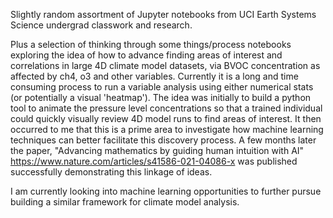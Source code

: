 Slightly random assortment of Jupyter notebooks from UCI Earth Systems Science undergrad classwork and research.

Plus a selection of thinking through some things/process notebooks exploring the idea of how to advance finding areas of interest and correlations in large 4D climate model datasets, via BVOC concentration as affected by ch4, o3 and other variables. Currently it is a long and time consuming process to run a variable analysis using either numerical stats (or potentially a visual 'heatmap'). The idea was initially to build a python tool to animate the pressure level concentrations so that a trained individual could quickly visually review 4D model runs to find areas of interest. It then occurred to me that this is a prime area to investigate how machine learning techniques can better facilitate this discovery process. A few months later the paper, "Advancing mathematics by guiding human intuition with AI" https://www.nature.com/articles/s41586-021-04086-x was published successfully demonstrating this linkage of ideas. 

I am currently looking into machine learning opportunities to further pursue building a similar framework for climate model analysis.
